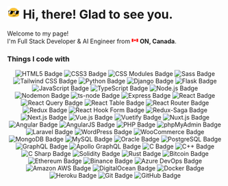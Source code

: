 <h1><img src="blob-sunglasses.gif" width="30"/> Hi, there! Glad to see you.</h1>

<p>Welcome to my page! </br> I'm Full Stack Developer & AI Engineer from <img src="canada-flag-icon-3.png" width="15"/> <b>ON, Canada</b>. </p>
<h3>Things I code with</h3>
<p>
  <center>
  <img src="https://img.shields.io/badge/HTML5-E34F26?logo=html5&logoColor=fff&style=for-the-badge" alt="HTML5 Badge">
  <img src="https://img.shields.io/badge/CSS3-1572B6?logo=css3&logoColor=fff&style=for-the-badge" alt="CSS3 Badge">
  <img src="https://img.shields.io/badge/CSS%20Modules-000?logo=cssmodules&logoColor=fff&style=for-the-badge" alt="CSS Modules Badge">
  <img src="https://img.shields.io/badge/Sass-C69?logo=sass&logoColor=fff&style=for-the-badge" alt="Sass Badge">
  <img src="https://img.shields.io/badge/Tailwind%20CSS-06B6D4?logo=tailwindcss&logoColor=fff&style=for-the-badge" alt="Tailwind CSS Badge">

  <img src="https://img.shields.io/badge/Python-3776AB?logo=python&logoColor=fff&style=for-the-badge" alt="Python Badge">
  <img src="https://img.shields.io/badge/Django-092E20?logo=django&logoColor=fff&style=for-the-badge" alt="Django Badge">
  <img src="https://img.shields.io/badge/Flask-000?logo=flask&logoColor=fff&style=for-the-badge" alt="Flask Badge">

  <img src="https://img.shields.io/badge/JavaScript-F7DF1E?logo=javascript&logoColor=000&style=for-the-badge" alt="JavaScript Badge">
  <img src="https://img.shields.io/badge/TypeScript-3178C6?logo=typescript&logoColor=fff&style=for-the-badge" alt="TypeScript Badge">

  <img src="https://img.shields.io/badge/Node.js-393?logo=nodedotjs&logoColor=fff&style=for-the-badge" alt="Node.js Badge">
  <img src="https://img.shields.io/badge/Nodemon-76D04B?logo=nodemon&logoColor=fff&style=for-the-badge" alt="Nodemon Badge">
  <img src="https://img.shields.io/badge/ts--node-3178C6?logo=tsnode&logoColor=fff&style=for-the-badge" alt="ts-node Badge">
  <img src="https://img.shields.io/badge/Express-000?logo=express&logoColor=fff&style=for-the-badge" alt="Express Badge">

  <img src="https://img.shields.io/badge/React-61DAFB?logo=react&logoColor=000&style=for-the-badge" alt="React Badge">
  <img src="https://img.shields.io/badge/React%20Query-FF4154?logo=reactquery&logoColor=fff&style=for-the-badge" alt="React Query Badge">
  <img src="https://img.shields.io/badge/React%20Table-FF4154?logo=reacttable&logoColor=fff&style=for-the-badge" alt="React Table Badge">
  <img src="https://img.shields.io/badge/React%20Router-CA4245?logo=reactrouter&logoColor=fff&style=for-the-badge" alt="React Router Badge">
  <img src="https://img.shields.io/badge/Redux-764ABC?logo=redux&logoColor=fff&style=for-the-badge" alt="Redux Badge">
  <img src="https://img.shields.io/badge/React%20Hook%20Form-EC5990?logo=reacthookform&logoColor=fff&style=for-the-badge" alt="React Hook Form Badge">
  <img src="https://img.shields.io/badge/Redux--Saga-999?logo=reduxsaga&logoColor=fff&style=for-the-badge" alt="Redux-Saga Badge">
  <img src="https://img.shields.io/badge/Next.js-000?logo=nextdotjs&logoColor=fff&style=for-the-badge" alt="Next.js Badge">

  <img src="https://img.shields.io/badge/Vue.js-4FC08D?logo=vuedotjs&logoColor=fff&style=for-the-badge" alt="Vue.js Badge">
  <img src="https://img.shields.io/badge/Vuetify-1867C0?logo=vuetify&logoColor=fff&style=for-the-badge" alt="Vuetify Badge">
  <img src="https://img.shields.io/badge/Nuxt.js-00DC82?logo=nuxtdotjs&logoColor=fff&style=for-the-badge" alt="Nuxt.js Badge">

  <img src="https://img.shields.io/badge/Angular-DD0031?logo=angular&logoColor=fff&style=for-the-badge" alt="Angular Badge">
  <img src="https://img.shields.io/badge/AngularJS-E23237?logo=angularjs&logoColor=fff&style=for-the-badge" alt="AngularJS Badge">

  <img src="https://img.shields.io/badge/PHP-777BB4?logo=php&logoColor=fff&style=for-the-badge" alt="PHP Badge">
  <img src="https://img.shields.io/badge/phpMyAdmin-6C78AF?logo=phpmyadmin&logoColor=fff&style=for-the-badge" alt="phpMyAdmin Badge">
  <img src="https://img.shields.io/badge/Laravel-FF2D20?logo=laravel&logoColor=fff&style=for-the-badge" alt="Laravel Badge">
  <img src="https://img.shields.io/badge/WordPress-21759B?logo=wordpress&logoColor=fff&style=for-the-badge" alt="WordPress Badge">
  <img src="https://img.shields.io/badge/WooCommerce-96588A?logo=woocommerce&logoColor=fff&style=for-the-badge" alt="WooCommerce Badge">

  <img src="https://img.shields.io/badge/MongoDB-47A248?logo=mongodb&logoColor=fff&style=for-the-badge" alt="MongoDB Badge">
  <img src="https://img.shields.io/badge/MySQL-4479A1?logo=mysql&logoColor=fff&style=for-the-badge" alt="MySQL Badge">
  <img src="https://img.shields.io/badge/Oracle-F80000?logo=oracle&logoColor=fff&style=for-the-badge" alt="Oracle Badge">
  <img src="https://img.shields.io/badge/PostgreSQL-4169E1?logo=postgresql&logoColor=fff&style=for-the-badge" alt="PostgreSQL Badge">

  <img src="https://img.shields.io/badge/GraphQL-E10098?logo=graphql&logoColor=fff&style=for-the-badge" alt="GraphQL Badge">
  <img src="https://img.shields.io/badge/Apollo%20GraphQL-311C87?logo=apollographql&logoColor=fff&style=for-the-badge" alt="Apollo GraphQL Badge">

  <img src="https://img.shields.io/badge/C-A8B9CC?logo=c&logoColor=fff&style=for-the-badge" alt="C Badge">
  <img src="https://img.shields.io/badge/C%2B%2B-00599C?logo=cplusplus&logoColor=fff&style=for-the-badge" alt="C++ Badge">
  <img src="https://img.shields.io/badge/C%20Sharp-239120?logo=csharp&logoColor=fff&style=for-the-badge" alt="C Sharp Badge">

  <img src="https://img.shields.io/badge/Solidity-363636?logo=solidity&logoColor=fff&style=for-the-badge" alt="Solidity Badge">
  <img src="https://img.shields.io/badge/Rust-000?logo=rust&logoColor=fff&style=for-the-badge" alt="Rust Badge">
  <img src="https://img.shields.io/badge/Bitcoin-F7931A?logo=bitcoin&logoColor=fff&style=for-the-badge" alt="Bitcoin Badge">
  <img src="https://img.shields.io/badge/Ethereum-3C3C3D?logo=ethereum&logoColor=fff&style=for-the-badge" alt="Ethereum Badge">
  <img src="https://img.shields.io/badge/Binance-F0B90B?logo=binance&logoColor=fff&style=for-the-badge" alt="Binance Badge">

  <img src="https://img.shields.io/badge/Azure%20DevOps-0078D7?logo=azuredevops&logoColor=fff&style=for-the-badge" alt="Azure DevOps Badge">
  <img src="https://img.shields.io/badge/Amazon%20AWS-232F3E?logo=amazonaws&logoColor=fff&style=for-the-badge" alt="Amazon AWS Badge">
  <img src="https://img.shields.io/badge/DigitalOcean-0080FF?logo=digitalocean&logoColor=fff&style=for-the-badge" alt="DigitalOcean Badge">
  <img src="https://img.shields.io/badge/Docker-2496ED?logo=docker&logoColor=fff&style=for-the-badge" alt="Docker Badge">
  <img src="https://img.shields.io/badge/Heroku-430098?logo=heroku&logoColor=fff&style=for-the-badge" alt="Heroku Badge">

  <img src="https://img.shields.io/badge/Git-F05032?logo=git&logoColor=fff&style=for-the-badge" alt="Git Badge">
  <img src="https://img.shields.io/badge/GitHub-181717?logo=github&logoColor=fff&style=for-the-badge" alt="GitHub Badge">
  </center>
</p>
